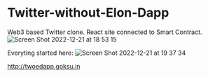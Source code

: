 # Twitter-without-Elon-Dapp
Web3 based Twitter clone. React site connected to Smart Contract. 
![Screen Shot 2022-12-21 at 18 53 15](https://user-images.githubusercontent.com/25721443/208947241-c54fbd38-dd4e-4cc2-b662-81a8e2475250.png)

Everyting started here:
![Screen Shot 2022-12-21 at 19 37 34](https://user-images.githubusercontent.com/25721443/208957445-a3d03f9a-0a7e-45db-a8a3-377f10b08abe.png)



http://twoedapp.goksu.in

